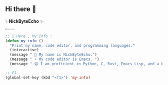 ## Hi there 👋


 ✨**NickByteEcho** ✨ 

<img src="https://github.com/user-attachments/assets/0718b80e-6c1e-4659-bde5-452b8a0d2ba6" alt="lejqyclejqyclejq" style="zoom: 25%;" />

``` lisp
;; 💬 Here , My Info :
(defun my-info ()
  "Print my name, code editor, and programming languages."
  (interactive)
  (message " 🔭 My name is NickByteEcho.")
  (message " ⚡ My code editor is Emacs. ")
  (message " 😄 I am proficient in Python, C, Rust, Emacs Lisp, and a bit of web languages."))

;; F1
(global-set-key (kbd "<f1>") 'my-info)

```
